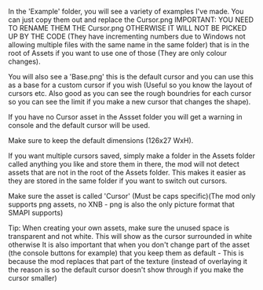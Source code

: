 ﻿In the 'Example' folder, you will see a variety of examples I've made. You can just copy them out and replace the Cursor.png IMPORTANT: YOU NEED TO RENAME THEM THE Cursor.png OTHERWISE IT WILL NOT BE PICKED UP BY THE CODE 
(They have incrementing numbers due to Windows not allowing multiple files with the same name in the same folder) that is in the root of Assets if you want to use one of those (They are only colour changes).

You will also see a 'Base.png' this is the default cursor and you can use this as a base for a custom cursor if you wish (Useful so you know the layout of cursors etc. Also good as you can see the rough boundries for each cursor
so you can see the limit if you make a new cursor that changes the shape).

If you have no Cursor asset in the Assset folder you will get a warning in console and the default cursor will be used. 

Make sure to keep the default dimensions (126x27 WxH).

If you want multiple cursors saved, simply make a folder in the Assets folder called anything you like and store them in there, the mod will not detect assets that are not in the root of the Assets folder.
This makes it easier as they are stored in the same folder if you want to switch out cursors.

Make sure the asset is called 'Cursor' (Must be caps specific)(The mod only supports png assets, no XNB - png is also the only picture format that SMAPI supports)

Tip: When creating your own assets, make sure the unused space is transparent and not white. This will show as the cursor surrounded in white otherwise
It is also important that when you don't change part of the asset (the console buttons for example) that you keep them as default - This is because the mod replaces that part of the texture (instead of overlaying it
the reason is so the default cursor doesn't show through if you make the cursor smaller)